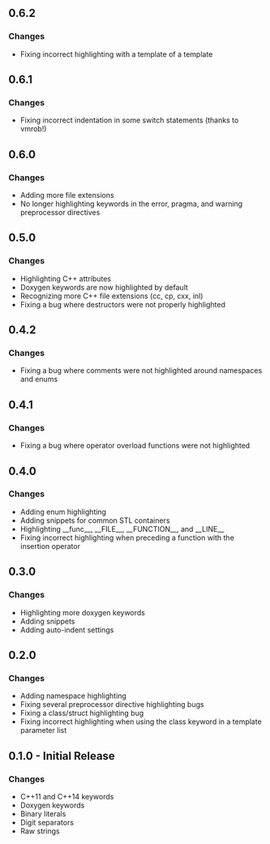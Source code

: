 ## 0.6.2

### Changes

* Fixing incorrect highlighting with a template of a template


## 0.6.1

### Changes

* Fixing incorrect indentation in some switch statements (thanks to vmrob!)

## 0.6.0

### Changes

* Adding more file extensions
* No longer highlighting keywords in the error, pragma, and warning preprocessor directives

## 0.5.0

### Changes

* Highlighting C++ attributes
* Doxygen keywords are now highlighted by default
* Recognizing more C++ file extensions (cc, cp, cxx, inl)
* Fixing a bug where destructors were not properly highlighted

## 0.4.2

### Changes

* Fixing a bug where comments were not highlighted around namespaces and enums

## 0.4.1

### Changes

* Fixing a bug where operator overload functions were not highlighted

## 0.4.0

### Changes

* Adding enum highlighting
* Adding snippets for common STL containers
* Highlighting \_\_func\_\_, \_\_FILE\_\_, \_\_FUNCTION\_\_, and \_\_LINE\_\_
* Fixing incorrect highlighting when preceding a function with the insertion operator

## 0.3.0

### Changes

* Highlighting more doxygen keywords
* Adding snippets
* Adding auto-indent settings

## 0.2.0

### Changes

* Adding namespace highlighting
* Fixing several preprocessor directive highlighting bugs
* Fixing a class/struct highlighting bug
* Fixing incorrect highlighting when using the class keyword in a template parameter list

## 0.1.0 - Initial Release

### Changes

* C++11 and C++14 keywords
* Doxygen keywords
* Binary literals
* Digit separators
* Raw strings
